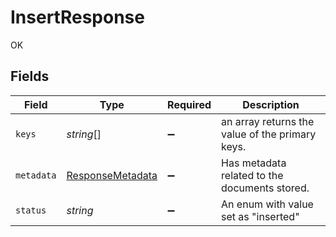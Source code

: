 # InsertResponse

OK


## Fields

| Field                                                       | Type                                                        | Required                                                    | Description                                                 |
| ----------------------------------------------------------- | ----------------------------------------------------------- | ----------------------------------------------------------- | ----------------------------------------------------------- |
| `keys`                                                      | *string*[]                                                  | :heavy_minus_sign:                                          | an array returns the value of the primary keys.             |
| `metadata`                                                  | [ResponseMetadata](../../models/shared/responsemetadata.md) | :heavy_minus_sign:                                          | Has metadata related to the documents stored.               |
| `status`                                                    | *string*                                                    | :heavy_minus_sign:                                          | An enum with value set as "inserted"                        |